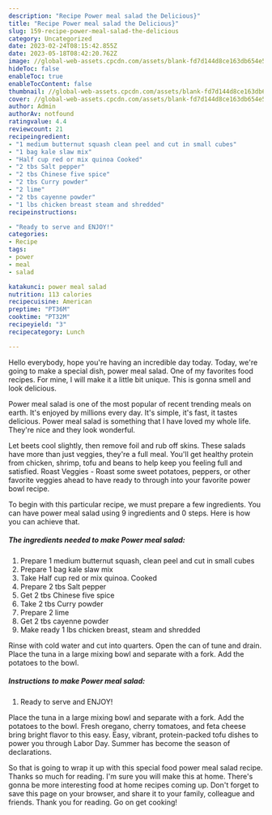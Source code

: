 ```yaml
---
description: "Recipe Power meal salad the Delicious}"
title: "Recipe Power meal salad the Delicious}"
slug: 159-recipe-power-meal-salad-the-delicious
category: Uncategorized
date: 2023-02-24T08:15:42.855Z
date: 2023-05-18T08:42:20.762Z
image: //global-web-assets.cpcdn.com/assets/blank-fd7d144d8ce163db654e5a02c40b08a2775adb7897d16e4062681dc7e1b2800f.png
hideToc: false
enableToc: true
enableTocContent: false
thumbnail: //global-web-assets.cpcdn.com/assets/blank-fd7d144d8ce163db654e5a02c40b08a2775adb7897d16e4062681dc7e1b2800f.png
cover: //global-web-assets.cpcdn.com/assets/blank-fd7d144d8ce163db654e5a02c40b08a2775adb7897d16e4062681dc7e1b2800f.png
author: Admin
authorAv: notfound
ratingvalue: 4.4
reviewcount: 21
recipeingredient:
- "1 medium butternut squash clean peel and cut in small cubes"
- "1 bag kale slaw mix"
- "Half cup red or mix quinoa Cooked"
- "2 tbs Salt pepper"
- "2 tbs Chinese five spice"
- "2 tbs Curry powder"
- "2 lime"
- "2 tbs cayenne powder"
- "1 lbs chicken breast steam and shredded"
recipeinstructions:

- "Ready to serve and ENJOY!"
categories:
- Recipe
tags:
- power
- meal
- salad

katakunci: power meal salad 
nutrition: 113 calories
recipecuisine: American
preptime: "PT36M"
cooktime: "PT32M"
recipeyield: "3"
recipecategory: Lunch

---
```



Hello everybody, hope you're having an incredible day today. Today, we're going to make a special dish, power meal salad. One of my favorites food recipes. For mine, I will make it a little bit unique. This is gonna smell and look delicious.

Power meal salad is one of the most popular of recent trending meals on earth. It's enjoyed by millions every day. It's simple, it's fast, it tastes delicious. Power meal salad is something that I have loved my whole life. They're nice and they look wonderful.

Let beets cool slightly, then remove foil and rub off skins. These salads have more than just veggies, they&#39;re a full meal. You&#39;ll get healthy protein from chicken, shrimp, tofu and beans to help keep you feeling full and satisfied. Roast Veggies - Roast some sweet potatoes, peppers, or other favorite veggies ahead to have ready to through into your favorite power bowl recipe.


To begin with this particular recipe, we must prepare a few ingredients. You can have power meal salad using 9 ingredients and 0 steps. Here is how you can achieve that.

<!--inarticleads1-->

##### The ingredients needed to make Power meal salad:

1. Prepare 1 medium butternut squash, clean peel and cut in small cubes
1. Prepare 1 bag kale slaw mix
1. Take Half cup red or mix quinoa. Cooked
1. Prepare 2 tbs Salt pepper
1. Get 2 tbs Chinese five spice
1. Take 2 tbs Curry powder
1. Prepare 2 lime
1. Get 2 tbs cayenne powder
1. Make ready 1 lbs chicken breast, steam and shredded


Rinse with cold water and cut into quarters. Open the can of tune and drain. Place the tuna in a large mixing bowl and separate with a fork. Add the potatoes to the bowl. 

<!--inarticleads2-->

##### Instructions to make Power meal salad:


1. Ready to serve and ENJOY!

Place the tuna in a large mixing bowl and separate with a fork. Add the potatoes to the bowl. Fresh oregano, cherry tomatoes, and feta cheese bring bright flavor to this easy. Easy, vibrant, protein-packed tofu dishes to power you through Labor Day. Summer has become the season of declarations. 

So that is going to wrap it up with this special food power meal salad recipe. Thanks so much for reading. I'm sure you will make this at home. There's gonna be more interesting food at home recipes coming up. Don't forget to save this page on your browser, and share it to your family, colleague and friends. Thank you for reading. Go on get cooking!
